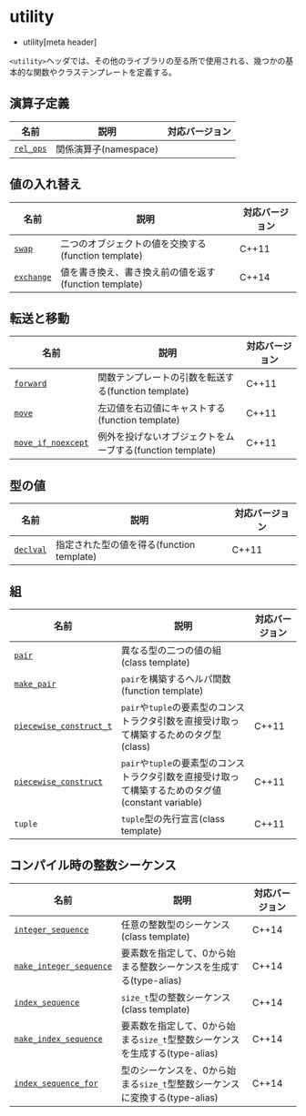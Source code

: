 # utility
* utility[meta header]

`<utility>`ヘッダでは、その他のライブラリの至る所で使用される、幾つかの基本的な関数やクラステンプレートを定義する。


## 演算子定義

| 名前                              | 説明                  | 対応バージョン |
|-----------------------------------|-----------------------|----------------|
| [`rel_ops`](utility/rel_ops.md) | 関係演算子(namespace) | |


## 値の入れ替え

| 名前                                | 説明                                                  | 対応バージョン |
|-------------------------------------|-------------------------------------------------------|----------------|
| [`swap`](utility/swap.md)         | 二つのオブジェクトの値を交換する(function template)   | C++11 |
| [`exchange`](utility/exchange.md) | 値を書き換え、書き換え前の値を返す(function template) | C++14 |


## 転送と移動

| 名前                                                | 説明                                                | 対応バージョン |
|-----------------------------------------------------|-----------------------------------------------------|----------------|
| [`forward`](utility/forward.md)                   | 関数テンプレートの引数を転送する(function template) | C++11          |
| [`move`](utility/move.md)                         | 左辺値を右辺値にキャストする(function template)     | C++11          |
| [`move_if_noexcept`](utility/move_if_noexcept.md) | 例外を投げないオブジェクトをムーブする(function template) | C++11    |


## 型の値

| 名前                              | 説明                                      | 対応バージョン |
|-----------------------------------|-------------------------------------------|----------------|
| [`declval`](utility/declval.md) | 指定された型の値を得る(function template) | C++11 |


## 組

| 名前                                                        | 説明                                   | 対応バージョン |
|-------------------------------------------------------------|----------------------------------------|----------------|
| [`pair`](utility/pair.md)                                 | 異なる型の二つの値の組(class template) | |
| [`make_pair`](utility/make_pair.md)                       | `pair`を構築するヘルパ関数(function template) | |
| [`piecewise_construct_t`](utility/piecewise_construct.md) | `pair`や`tuple`の要素型のコンストラクタ引数を直接受け取って構築するためのタグ型(class) | C++11 |
| [`piecewise_construct`](utility/piecewise_construct.md)   | `pair`や`tuple`の要素型のコンストラクタ引数を直接受け取って構築するためのタグ値(constant variable) | C++11 |
| `tuple`                                                     | `tuple`型の先行宣言(class template) | C++11 |


## コンパイル時の整数シーケンス

| 名前 | 説明 | 対応バージョン |
|------|------|----------------|
| [`integer_sequence`](utility/integer_sequence.md) | 任意の整数型のシーケンス(class template) | C++14 |
| [`make_integer_sequence`](utility/make_integer_sequence.md) | 要素数を指定して、0から始まる整数シーケンスを生成する(type-alias) | C++14 |
| [`index_sequence`](utility/index_sequence.md) | `size_t`型の整数シーケンス(class template) | C++14 |
| [`make_index_sequence`](utility/make_index_sequence.md) | 要素数を指定して、0から始まる`size_t`型整数シーケンスを生成する(type-alias) | C++14 |
| [`index_sequence_for`](utility/index_sequence_for.md) | 型のシーケンスを、0から始まる`size_t`型整数シーケンスに変換する(type-alias) | C++14 |


